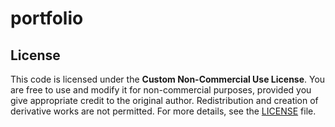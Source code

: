 # portfolio
## License

This code is licensed under the **Custom Non-Commercial Use License**. You are free to use and modify it for non-commercial purposes, provided you give appropriate credit to the original author. Redistribution and creation of derivative works are not permitted. For more details, see the [LICENSE](LICENSE) file.
